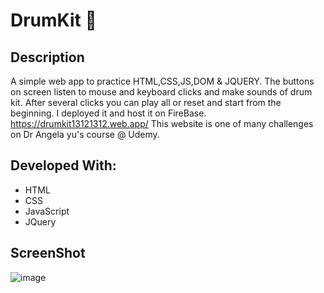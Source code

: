 # DrumKit 🥁

## Description
A simple web app to practice HTML,CSS,JS,DOM & JQUERY.
The buttons on screen listen to mouse and keyboard clicks and make sounds of drum kit.
After several clicks you can play all or reset and start from the beginning.
I deployed it and host it on FireBase.
https://drumkit13121312.web.app/
This website is one of many challenges on Dr Angela yu's course @ Udemy.

## Developed With:
* HTML
* CSS
* JavaScript
* JQuery

## ScreenShot
![image](https://user-images.githubusercontent.com/44448238/125160819-b3e69600-e187-11eb-88aa-50581bdfcad3.png)

